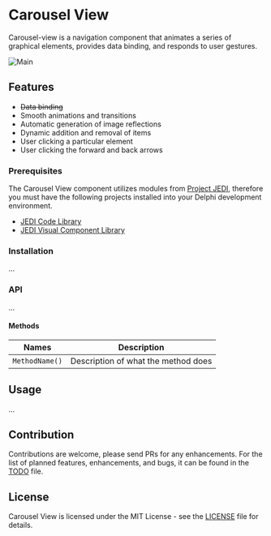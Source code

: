 # Carousel View

Carousel-view is a navigation component that animates a series of graphical elements, provides data binding, and responds to user gestures.

![Main](screenshots/main.png)

## Features

* ~~Data binding~~
* Smooth animations and transitions
* Automatic generation of image reflections
* Dynamic addition and removal of items
* User clicking a particular element
* User clicking the forward and back arrows

### Prerequisites

The Carousel View component utilizes modules from [Project JEDI](https://github.com/project-jedi), therefore you must have the following projects installed into your Delphi development environment.

* [JEDI Code Library](https://github.com/project-jedi/jcl/)
* [JEDI Visual Component Library](https://github.com/project-jedi/jvcl/)

### Installation

...

### API

...

#### Methods

| Names | Description
| --- | ---
| `MethodName()` | Description of what the method does


## Usage

...

## Contribution

Contributions are welcome, please send PRs for any enhancements. For the list of planned features, enhancements, and bugs, it can be found in the [TODO](TODO.md) file.

## License

Carousel View is licensed under the MIT License - see the [LICENSE](LICENSE.md) file for details.
